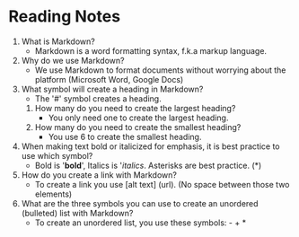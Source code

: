 # Reading Notes

1. What is Markdown?
   - Markdown is a word formatting syntax, f.k.a markup language.
2. Why do we use Markdown?
   - We use Markdown to format documents without worrying about the platform (Microsoft Word, Google Docs)
3. What symbol will create a heading in Markdown?
   - The '#' symbol creates a heading.
   1. How many do you need to create the largest heading?
      - You only need one to create the largest heading.
   2. How many do you need to create the smallest heading?
        - You use 6 to create the smallest heading.
4. When making text bold or italicized for emphasis, it is best practice to use which symbol?
   - Bold is '**bold**', Italics is '*italics*. Asterisks are best practice. (*)
5. How do you create a link with Markdown?
   - To create a link you use [alt text] (url). (No space between those two elements)
6. What are the three symbols you can use to create an unordered (bulleted) list with Markdown?
   - To create an unordered list, you use these symbols: - + *
